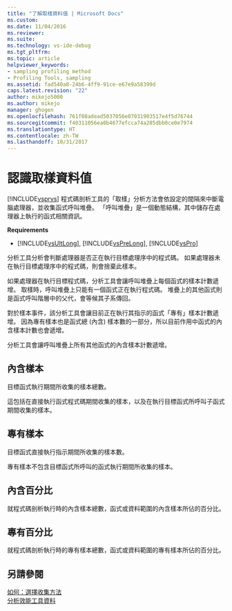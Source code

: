 ```yaml
---
title: "了解取樣資料值 | Microsoft Docs"
ms.custom: 
ms.date: 11/04/2016
ms.reviewer: 
ms.suite: 
ms.technology: vs-ide-debug
ms.tgt_pltfrm: 
ms.topic: article
helpviewer_keywords:
- sampling profiling method
- Profiling Tools, sampling
ms.assetid: fad540a8-24b6-4ff9-91ce-e67e9a58399d
caps.latest.revision: "22"
author: mikejo5000
ms.author: mikejo
manager: ghogen
ms.openlocfilehash: 761f08adead5037056e07031903517e4f5d76744
ms.sourcegitcommit: f40311056ea0b4677efcca74a285dbb0ce0e7974
ms.translationtype: HT
ms.contentlocale: zh-TW
ms.lasthandoff: 10/31/2017
---
```

# <a name="understanding-sampling-data-values"></a>認識取樣資料值
[!INCLUDE[vsprvs](../code-quality/includes/vsprvs_md.md)] 程式碼剖析工具的「取樣」分析方法會依設定的間隔來中斷電腦處理器，並收集函式呼叫堆疊。 「呼叫堆疊」是一個動態結構，其中儲存在處理器上執行的函式相關資訊。  
  
 **Requirements**  
  
-   [!INCLUDE[vsUltLong](../code-quality/includes/vsultlong_md.md)], [!INCLUDE[vsPreLong](../code-quality/includes/vsprelong_md.md)], [!INCLUDE[vsPro](../code-quality/includes/vspro_md.md)]  
  
 分析工具分析會判斷處理器是否正在執行目標處理序中的程式碼。 如果處理器未在執行目標處理序中的程式碼，則會捨棄此樣本。  
  
 如果處理器在執行目標程式碼，分析工具會讓呼叫堆疊上每個函式的樣本計數遞增。 取樣時，呼叫堆疊上只能有一個函式正在執行程式碼。 堆疊上的其他函式則是函式呼叫階層中的父代，會等候其子系傳回。  
  
 對於樣本事件，該分析工具會讓目前正在執行其指示的函式「專有」樣本計數遞增。 因為專有樣本也是函式總 (內含) 樣本數的一部分，所以目前作用中函式的內含樣本計數也會遞增。  
  
 分析工具會讓呼叫堆疊上所有其他函式的內含樣本計數遞增。  
  
## <a name="inclusive-samples"></a>內含樣本  
 目標函式執行期間所收集的樣本總數。  
  
 這包括在直接執行函式程式碼期間收集的樣本，以及在執行目標函式所呼叫子函式期間收集的樣本。  
  
## <a name="exclusive-samples"></a>專有樣本  
 目標函式直接執行指示期間所收集的樣本數。  
  
 專有樣本不包含目標函式所呼叫的函式執行期間所收集的樣本。  
  
## <a name="inclusive-percent"></a>內含百分比  
 就程式碼剖析執行時的內含樣本總數，函式或資料範圍的內含樣本所佔的百分比。  
  
## <a name="exclusive-percent"></a>專有百分比  
 就程式碼剖析執行時的專有樣本總數，函式或資料範圍的專有樣本所佔的百分比。  
  
## <a name="see-also"></a>另請參閱  
 [如何：選擇收集方法](../profiling/how-to-choose-collection-methods.md)   
 [分析效能工具資料](../profiling/analyzing-performance-tools-data.md)